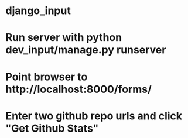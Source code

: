 # django_input
# Run server with python dev_input/manage.py runserver
# Point browser to http://localhost:8000/forms/
# Enter two github repo urls and click "Get Github Stats"